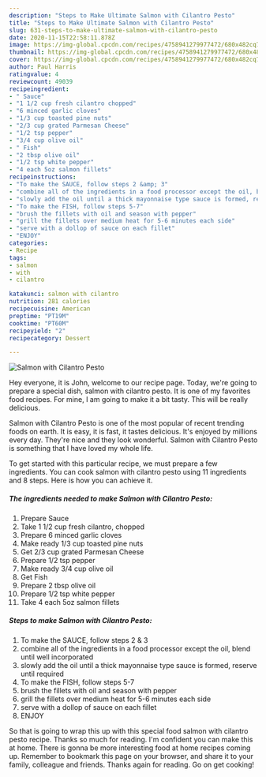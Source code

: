 ```yaml
---
description: "Steps to Make Ultimate Salmon with Cilantro Pesto"
title: "Steps to Make Ultimate Salmon with Cilantro Pesto"
slug: 631-steps-to-make-ultimate-salmon-with-cilantro-pesto
date: 2020-11-15T22:58:11.878Z
image: https://img-global.cpcdn.com/recipes/4758941279977472/680x482cq70/salmon-with-cilantro-pesto-recipe-main-photo.jpg
thumbnail: https://img-global.cpcdn.com/recipes/4758941279977472/680x482cq70/salmon-with-cilantro-pesto-recipe-main-photo.jpg
cover: https://img-global.cpcdn.com/recipes/4758941279977472/680x482cq70/salmon-with-cilantro-pesto-recipe-main-photo.jpg
author: Paul Harris
ratingvalue: 4
reviewcount: 49039
recipeingredient:
- " Sauce"
- "1 1/2 cup fresh cilantro chopped"
- "6 minced garlic cloves"
- "1/3 cup toasted pine nuts"
- "2/3 cup grated Parmesan Cheese"
- "1/2 tsp pepper"
- "3/4 cup olive oil"
- " Fish"
- "2 tbsp olive oil"
- "1/2 tsp white pepper"
- "4 each 5oz salmon fillets"
recipeinstructions:
- "To make the SAUCE, follow steps 2 &amp; 3"
- "combine all of the ingredients in a food processor except the oil, blend until well incorporated"
- "slowly add the oil until a thick mayonnaise type sauce is formed, reserve until required"
- "To make the FISH, follow steps 5-7"
- "brush the fillets with oil and season with pepper"
- "grill the fillets over medium heat for 5-6 minutes each side"
- "serve with a dollop of sauce on each fillet"
- "ENJOY"
categories:
- Recipe
tags:
- salmon
- with
- cilantro

katakunci: salmon with cilantro 
nutrition: 281 calories
recipecuisine: American
preptime: "PT19M"
cooktime: "PT60M"
recipeyield: "2"
recipecategory: Dessert

---
```



![Salmon with Cilantro Pesto](https://img-global.cpcdn.com/recipes/4758941279977472/680x482cq70/salmon-with-cilantro-pesto-recipe-main-photo.jpg)

Hey everyone, it is John, welcome to our recipe page. Today, we're going to prepare a special dish, salmon with cilantro pesto. It is one of my favorites food recipes. For mine, I am going to make it a bit tasty. This will be really delicious.

Salmon with Cilantro Pesto is one of the most popular of recent trending foods on earth. It is easy, it is fast, it tastes delicious. It's enjoyed by millions every day. They're nice and they look wonderful. Salmon with Cilantro Pesto is something that I have loved my whole life.




To get started with this particular recipe, we must prepare a few ingredients. You can cook salmon with cilantro pesto using 11 ingredients and 8 steps. Here is how you can achieve it.

<!--inarticleads1-->

##### The ingredients needed to make Salmon with Cilantro Pesto:

1. Prepare  Sauce
1. Take 1 1/2 cup fresh cilantro, chopped
1. Prepare 6 minced garlic cloves
1. Make ready 1/3 cup toasted pine nuts
1. Get 2/3 cup grated Parmesan Cheese
1. Prepare 1/2 tsp pepper
1. Make ready 3/4 cup olive oil
1. Get  Fish
1. Prepare 2 tbsp olive oil
1. Prepare 1/2 tsp white pepper
1. Take 4 each 5oz salmon fillets




<!--inarticleads2-->

##### Steps to make Salmon with Cilantro Pesto:

1. To make the SAUCE, follow steps 2 &amp; 3
1. combine all of the ingredients in a food processor except the oil, blend until well incorporated
1. slowly add the oil until a thick mayonnaise type sauce is formed, reserve until required
1. To make the FISH, follow steps 5-7
1. brush the fillets with oil and season with pepper
1. grill the fillets over medium heat for 5-6 minutes each side
1. serve with a dollop of sauce on each fillet
1. ENJOY




So that is going to wrap this up with this special food salmon with cilantro pesto recipe. Thanks so much for reading. I'm confident you can make this at home. There is gonna be more interesting food at home recipes coming up. Remember to bookmark this page on your browser, and share it to your family, colleague and friends. Thanks again for reading. Go on get cooking!
